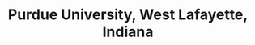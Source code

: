 ---
title: "Purdue University, West Lafayette, Indiana"
project_id: 
conference_id: ""
presenters:
   - peter_bandettini
summary: "Purdue University, West Lafayette, Indiana"
file: /assets/presentations/
filename: 
layout: presentation
---